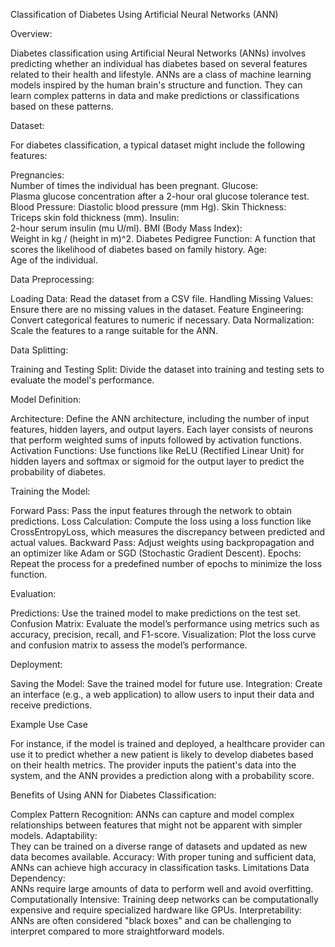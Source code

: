 Classification of Diabetes Using Artificial Neural Networks (ANN)


Overview:

Diabetes classification using Artificial Neural Networks (ANNs) involves predicting whether an individual has diabetes based on several features related to their health and lifestyle. ANNs are a class of machine learning models inspired by the human brain's structure and function. They can learn complex patterns in data and make predictions or classifications based on these patterns.

Dataset:

For diabetes classification, a typical dataset might include the following features:

Pregnancies:   
Number of times the individual has been pregnant.
Glucose:  
Plasma glucose concentration after a 2-hour oral glucose tolerance test.
Blood Pressure: 
Diastolic blood pressure (mm Hg).
Skin Thickness:   
Triceps skin fold thickness (mm).
Insulin:     
2-hour serum insulin (mu U/ml).
BMI (Body Mass Index):  
Weight in kg / (height in m)^2.
Diabetes Pedigree Function:
A function that scores the likelihood of diabetes based on family history.
Age:    
Age of the individual.

Data Preprocessing:

Loading Data:
Read the dataset from a CSV file.
Handling Missing Values:
Ensure there are no missing values in the dataset.
Feature Engineering: 
Convert categorical features to numeric if necessary.
Data Normalization:
Scale the features to a range suitable for the ANN.

Data Splitting:

Training and Testing Split:
Divide the dataset into training and testing sets to evaluate the model's performance.

Model Definition:

Architecture: 
Define the ANN architecture, including the number of input features, hidden layers, and output layers. Each layer consists of neurons that perform weighted sums of inputs followed by activation functions.
Activation Functions:
Use functions like ReLU (Rectified Linear Unit) for hidden layers and softmax or sigmoid for the output layer to predict the probability of diabetes.

Training the Model:

Forward Pass: 
Pass the input features through the network to obtain predictions.
Loss Calculation: 
Compute the loss using a loss function like CrossEntropyLoss, which measures the discrepancy between predicted and actual values.
Backward Pass: 
Adjust weights using backpropagation and an optimizer like Adam or SGD (Stochastic Gradient Descent).
Epochs:  
Repeat the process for a predefined number of epochs to minimize the loss function.

Evaluation:

Predictions: 
Use the trained model to make predictions on the test set.
Confusion Matrix: 
Evaluate the model’s performance using metrics such as accuracy, precision, recall, and F1-score.
Visualization:
Plot the loss curve and confusion matrix to assess the model’s performance.

Deployment:

Saving the Model:
Save the trained model for future use.
Integration:
Create an interface (e.g., a web application) to allow users to input their data and receive predictions.

Example Use Case

For instance, if the model is trained and deployed, a healthcare provider can use it to predict whether a new patient is likely to develop diabetes based on their health metrics. The provider inputs the patient's data into the system, and the ANN provides a prediction along with a probability score.

Benefits of Using ANN for Diabetes Classification:

Complex Pattern Recognition: 
ANNs can capture and model complex relationships between features that might not be apparent with simpler models.
Adaptability:  
They can be trained on a diverse range of datasets and updated as new data becomes available.
Accuracy:
With proper tuning and sufficient data, ANNs can achieve high accuracy in classification tasks.
Limitations
Data Dependency:  
ANNs require large amounts of data to perform well and avoid overfitting.
Computationally Intensive:
Training deep networks can be computationally expensive and require specialized hardware like GPUs.
Interpretability:
ANNs are often considered "black boxes" and can be challenging to interpret compared to more straightforward models.
